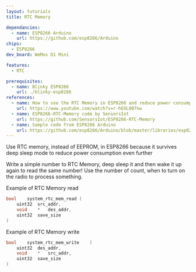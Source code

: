 ```yaml
---
layout: tutorials
title: RTC Memory

dependancies:
  - name: ESP8266 Arduino
    url: https://github.com/esp8266/Arduino
chips:
  - ESP8266
dev_board: WeMos D1 Mini

features:
  - RTC

prerequisites:
  - name: Blinky ESP8266
    url: ./blinky-esp8266
references:
  - name: How to use the RTC Memory in ESP8266 and reduce power consumption
    url: https://www.youtube.com/watch?v=r-hEOL007nw
  - name: ESP8266-RTC-Memory code by SensorsIot
    url: https://github.com/SensorsIot/ESP8266-RTC-Memory
  - name: Sample code from ESP8266 Arduino
    url: https://github.com/esp8266/Arduino/blob/master/libraries/esp8266/examples/RTCUserMemory/RTCUserMemory.ino
---
```


Use RTC memory, instead of EEPROM, in ESP8266 because it survives deep sleep mode to reduce power consumption even further

Write a simple number to RTC Memory, deep sleep it and then wake it up again to read the same number! Use the number of count, when to turn on the radio to process something.

Example of RTC Memory read

```c
bool	system_rtc_mem_read	(
	uint32	src_addr,
	void	*	des_addr,
	uint32	save_size
)
```

Example of  RTC Memory write

```c
bool	system_rtc_mem_write	(
	uint32	des_addr,
	void	*	src_addr,
	uint32	save_size
)
```
